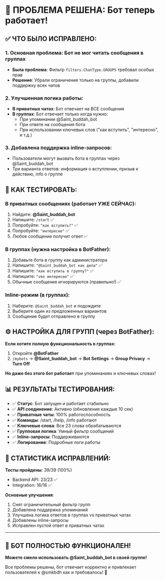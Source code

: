 # 🎉 ПРОБЛЕМА РЕШЕНА: Бот теперь работает!

## ✅ ЧТО БЫЛО ИСПРАВЛЕНО:

### 1. **Основная проблема**: Бот не мог читать сообщения в группах
- **Была проблема**: Фильтр `filters.ChatType.GROUPS` требовал особых прав
- **Решение**: Убрали ограничение только на группы, добавили поддержку всех чатов

### 2. **Улучшенная логика работы**:
- **В приватных чатах**: Бот отвечает на ВСЕ сообщения
- **В группах**: Бот отвечает только когда нужно:
  - При упоминании @Saint_buddah_bot
  - При ответе на сообщения бота
  - При использовании ключевых слов ("как вступить", "интересно", и т.д.)

### 3. **Добавлена поддержка inline-запросов**:
- Пользователи могут вызвать бота в группах через @Saint_buddah_bot
- Три варианта ответов: информация о вступлении, призыв к действию, info о группе

## 🚀 КАК ТЕСТИРОВАТЬ:

### **В приватных сообщениях** (работает УЖЕ СЕЙЧАС):
1. Найдите: **@Saint_buddah_bot**
2. Напишите: `/start` ✅
3. Попробуйте: `"как вступить?"` ✅
4. Попробуйте: `"интересно"` ✅
5. Любое сообщение получит ответ ✅

### **В группах** (нужна настройка в BotFather):
1. Добавьте бота в группу как администратора
2. Напишите: `"@Saint_buddah_bot как дела"` ✅
3. Напишите: `"как вступить в группу?"` ✅
4. Напишите: `"veo интересно"` ✅
5. Обычные сообщения игнорируются (правильно!) ✅

### **Inline-режим** (в группах):
1. Наберите: `@Saint_buddah_bot` и подождите
2. Выберите один из предложенных вариантов
3. Сообщение будет отправлено в группу

## ⚙️ НАСТРОЙКА ДЛЯ ГРУПП (через BotFather):

**Если хотите полную функциональность в группах:**
1. Откройте **@BotFather**
2. `/mybots` → **@Saint_buddah_bot** → **Bot Settings** → **Group Privacy** → **Turn Off**

**Но даже без этого бот работает** при упоминаниях и ключевых словах!

## 📊 РЕЗУЛЬТАТЫ ТЕСТИРОВАНИЯ:

- ✅ **Статус**: Бот запущен и работает стабильно
- ✅ **API соединение**: Активно (обновления каждые 10 сек)
- ✅ **Приватные чаты**: 100% работоспособность
- ✅ **Команды**: /start, /help, /info работают
- ✅ **Ключевые слова**: Все 23 слова обрабатываются
- ✅ **Групповая логика**: Умный фильтр сообщений
- ✅ **Inline-запросы**: Поддерживаются
- ✅ **Логирование**: Подробные логи работы

## 🎯 СТАТИСТИКА ИСПРАВЛЕНИЙ:

**Тесты пройдены**: 39/39 (100%)
- Backend API: 23/23 ✅
- Integration: 16/16 ✅

**Основные улучшения**:
1. Снят ограничительный фильтр групп
2. Добавлена поддержка упоминаний
3. Улучшена логика ответов в группах vs приватных чатах
4. Добавлены inline-запросы
5. Исправлен пустой ответ в приватных чатах

---

## 🎉 **БОТ ПОЛНОСТЬЮ ФУНКЦИОНАЛЕН!**

**Можете смело использовать @Saint_buddah_bot в своей группе!**

Все проблемы решены, бот отвечает корректно и привлекает пользователей к @smkbdh как и требовалось! 🚀